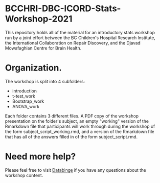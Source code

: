 # BCCHRI-DBC-ICORD-Stats-Workshop-2021
This repository holds all of the material for an introductory stats workshop run by a joint effort between the BC Children's Hospital Research Institute, the International Collaboration on Repair Discovery, and the Djavad Mowafaghian Centre for Brain Health.

# Organization.
The workshop is split into 4 subfolders:
- introduction
- t-test_work
- Bootstrap_work
- ANOVA_work

Each folder contains 3 different files. A PDF copy of the workshop presentation on the folder's subject, an empty "working" version of the Rmarkdown file that participants will work through during the workshop of the form subject_script_working.rmd, and a version of the Rmarkdown file that has all of the answers filled in of the form subject_script.rmd.

# Need more help?
Please feel free to visit [Databinge](https://ninc.centreforbrainhealth.ca/databinge) if you have any questions about the workshop content. 
